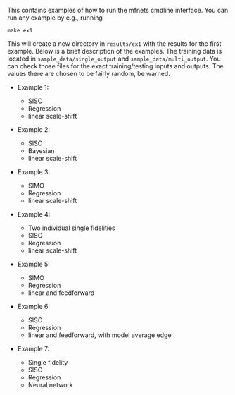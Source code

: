 This contains examples of how to run the mfnets cmdline interface. You can run any example by e.g., running

```
make ex1
```

This will create a new directory in `results/ex1` with the results for the first example. Below is a brief description of the examples. The training data is located in `sample_data/single_output` and `sample_data/multi_output`. You can check those files for the exact training/testing inputs and outputs. The values there are chosen to be fairly random, be warned.

- Example 1:
  + SISO
  + Regression 
  + linear scale-shift

- Example 2:
  + SISO
  + Bayesian
  + linear scale-shift
  
- Example 3:
  + SIMO
  + Regression
  + linear scale-shift
  
- Example 4:
  + Two individual single fidelities
  + SISO
  + Regression
  + linear scale-shift
  
- Example 5:
  + SIMO
  + Regression
  + linear and feedforward

- Example 6:
  + SISO
  + Regression
  + linear and feedforward, with model average edge
  
- Example 7:
  + Single fidelity
  + SISO
  + Regression
  + Neural network
